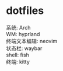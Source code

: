 # dotfiles
系统: Arch<br>
WM: hyprland<br>
终端文本编辑: neovim<br>
状态栏: waybar<br>
shell: fish<br>
终端: kitty<br>
